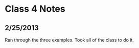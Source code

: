Class 4 Notes
================

2/25/2013
-----------

Ran through the three examples. Took all of the class to do it.